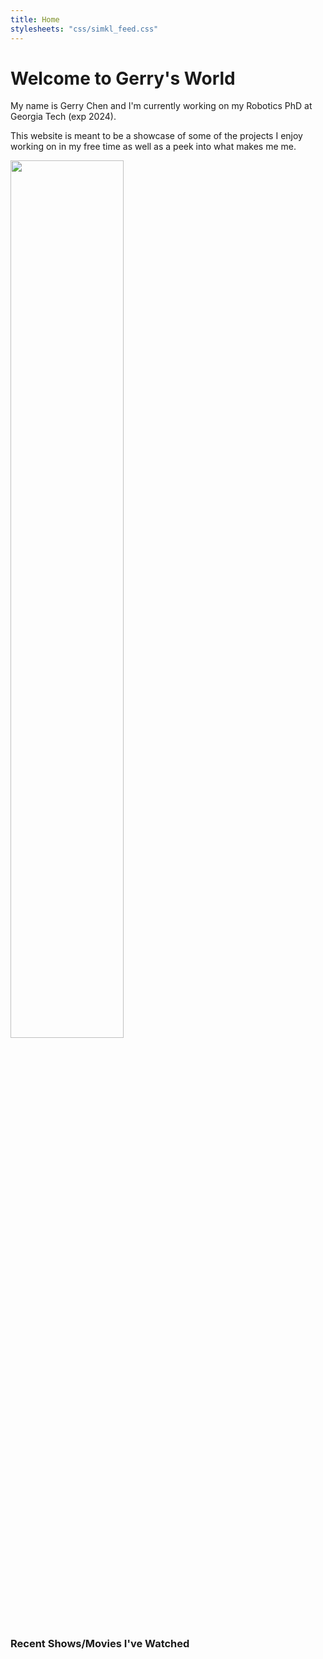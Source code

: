 ```yaml
---
title: Home
stylesheets: "css/simkl_feed.css"
---
```


<div class="wrapper" markdown="1">
<div class="content" style="margin: 0 auto 26px auto;" markdown="1">

<h1 id="home-page">Welcome to Gerry's World</h1>

My name is Gerry Chen and I'm currently working on my Robotics PhD at Georgia Tech (exp 2024).

This website is meant to be a showcase of some of the projects I enjoy working on in my free time as well as a peek into what makes me me.

<!-- Check out:
* <a href="/about">About Me</a> for my Resume & CV,
* <a href="/publications">Research</a> for a list of publications,
* <a href="/activities">Activities</a> for a list of teams/labs/activities I've been in,
* <a href="/projects">Projects</a> for a list of projects I've worked on,
* <a href="/blog">Blog</a> for a list of blog posts -->

<img src="pics/snowman.png" style="width:60%;" />

<div>
  <h3>Recent Shows/Movies I've Watched</h3>
  <div class="simkl_feed hidden_scrollbar" id="simkl_feed">
  </div>
</div>

</div>
</div>

<script src="scripts/simkl_feed.js"></script>
